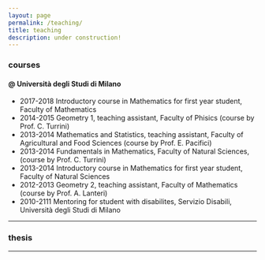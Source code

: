 ```yaml
---
layout: page
permalink: /teaching/
title: teaching
description: under construction!
---
```


### courses


#### @ Università degli Studi di Milano
* 2017-2018 Introductory course in Mathematics for first year student, Faculty of Mathematics
* 2014-2015 Geometry 1, teaching assistant, Faculty of Phisics (course by Prof. C. Turrini) 
* 2013-2014 Mathematics and Statistics, teaching assistant, Faculty of Agricultural and Food Sciences (course by Prof. E. Pacifici)
* 2013-2014 Fundamentals in Mathematics, Faculty of Natural Sciences, (course by Prof. C. Turrini)
* 2013-2014 Introductory course in Mathematics for first year student, Faculty of Natural Sciences
* 2012-2013 Geometry 2, teaching assistant, Faculty of Mathematics (course by Prof. A. Lanteri)
* 2010-2111 Mentoring for student with disabilites, Servizio Disabili, Università degli Studi di Milano

***
### thesis

***
